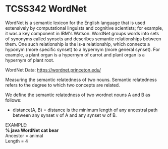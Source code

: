 # TCSS342 WordNet

WordNet is a semantic lexicon for the English language that is used extensively by computational linguists 
and cognitive scientists; for example, it was a key component in IBM's Watson. WordNet groups words 
into sets of synonyms called synsets and describes semantic relationships between them. One such 
relationship is the is-a relationship, which connects a hyponym (more specific synset) to a hypernym 
(more general synset). For example, a plant organ is a hypernym of carrot and plant organ is a hypernym 
of plant root.

WordNet Data: https://wordnet.princeton.edu/

Measuring the semantic relatedness of two nouns. Semantic relatedness refers to the degree to which two concepts are related. 

We define the semantic relatedness of two wordnet nouns A and B as follows:

- distance(A, B) = distance is the minimum length of any ancestral path between any
synset v of A and any synset w of B.

EXAMPLE:  
<b>% java WordNet cat bear</b>  
Ancestor = animal   
Length = 4

